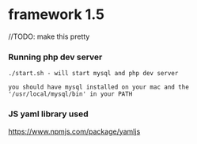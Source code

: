 # framework 1.5
//TODO: make this pretty
### Running php dev server 
	./start.sh - will start mysql and php dev server

	you should have mysql installed on your mac and the '/usr/local/mysql/bin' in your PATH
### JS yaml library used
https://www.npmjs.com/package/yamljs